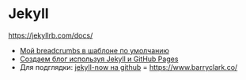 # Jekyll

<https://jekyllrb.com/docs/>

- [Мой breadcrumbs в шаблоне по умолчанию](my_breadcrumbs)
&nbsp;
- [Создаем блог используя Jekyll и GitHub Pages](https://frontender.info/build-blog-jekyll-github-pages/)
- Для подглядки: [jekyll-now на github](https://github.com/barryclark/jekyll-now) = <https://www.barryclark.co/>
